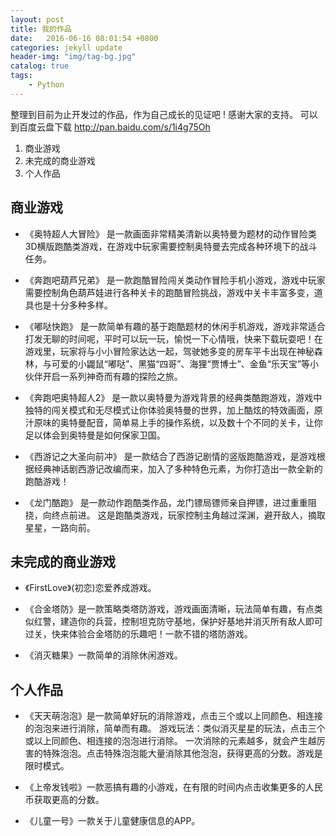 ```yaml
---
layout: post
title: 我的作品
date:   2016-06-16 08:01:54 +0800
categories: jekyll update
header-img: "img/tag-bg.jpg"
catalog: true
tags:
    - Python
---
```


   整理到目前为止开发过的作品，作为自己成长的见证吧 ! 感谢大家的支持。
可以到百度云盘下载   <http://pan.baidu.com/s/1i4g75Oh>

1. 商业游戏
2. 未完成的商业游戏
3. 个人作品
 
 

## 商业游戏

* 《奥特超人大冒险》
   是一款画面非常精美清新以奥特曼为题材的动作冒险类3D横版跑酷类游戏，在游戏中玩家需要控制奥特曼去完成各种环境下的战斗任务。

* 《奔跑吧葫芦兄弟》
是一款跑酷冒险闯关类动作冒险手机小游戏，游戏中玩家需要控制角色葫芦娃进行各种关卡的跑酷冒险挑战，游戏中关卡丰富多变，道具也是十分多种多样。

* 《嘟哒快跑》
是一款简单有趣的基于跑酷题材的休闲手机游戏，游戏非常适合打发无聊的时间呢，平时可以玩一玩，愉悦一下心情哦，快来下载玩耍吧！在游戏里，玩家将与小小冒险家达达一起，驾驶她多变的房车平卡出现在神秘森林，与可爱的小鼹鼠“嘟哒”、黑猫“四哥”、海狸“贾博士”、金鱼“乐天宝”等小伙伴开启一系列神奇而有趣的探险之旅。

* 《奔跑吧奥特超人2》
是一款以奥特曼为游戏背景的经典类酷跑游戏，游戏中独特的闯关模式和无尽模式让你体验奥特曼的世界，加上酷炫的特效画面，原汁原味的奥特曼配音，简单易上手的操作系统，以及数十个不同的关卡，让你足以体会到奥特曼是如何保家卫国。

* 《西游记之大圣向前冲》
是一款结合了西游记剧情的竖版跑酷游戏，是游戏根据经典神话剧西游记改编而来，加入了多种特色元素，为你打造出一款全新的跑酷游戏！

* 《龙门酷跑》
是一款动作跑酷类作品，龙门镖局镖师亲自押镖，进过重重阻挠，向终点前进。 这是跑酷类游戏，玩家控制主角越过深渊，避开敌人，摘取星星，一路向前。

 

 

## 未完成的商业游戏
* 《FirstLove》(初恋)恋爱养成游戏。

* 《合金塔防》是一款策略类塔防游戏，游戏画面清晰，玩法简单有趣，有点类似红警，建造你的兵营，控制坦克防守基地，保护好基地并消灭所有敌人即可过关，快来体验合金塔防的乐趣吧！一款不错的塔防游戏。

* 《消灭糖果》一款简单的消除休闲游戏。

 

## 个人作品
* 《天天萌泡泡》是一款简单好玩的消除游戏，点击三个或以上同颜色、相连接的泡泡来进行消除，简单而有趣。  游戏玩法：类似消灭星星的玩法，点击三个或以上同颜色、相连接的泡泡进行消除。 一次消除的元素越多，就会产生越厉害的特殊泡泡。点击特殊泡泡能大量消除其他泡泡，获得更高的分数。游戏是限时模式。

* 《上帝发钱啦》一款恶搞有趣的小游戏，在有限的时间内点击收集更多的人民币获取更高的分数。

* 《儿童一号》一款关于儿童健康信息的APP。


